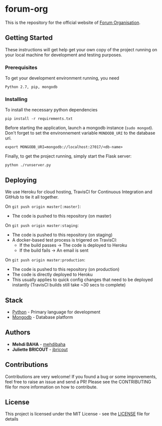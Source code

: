 # forum-org

This is the repository for the official website of [Forum Organisation](http://www.forumorg.org).

## Getting Started

These instructions will get help get your own copy of the project running on your local machine for development and testing purposes.

### Prerequisites

To get your development environment running, you need

```
Python 2.7, pip, mongodb
```

### Installing

To install the necessary python dependencies

```
pip install -r requirements.txt
```

Before starting the application, launch a mongodb instance (`sudo mongod`).
Don't forget to set the environnement variable `MONDODB_URI` to the database uri.

```
export MONGODB_URI=mongodb://localhost:27017/<db-name>
```

Finally, to get the project running, simply start the Flask server:

```
python ./runserver.py
```

## Deploying
We use Heroku for cloud hosting, TravisCI for Continuous Integration and GitHub to tie it all together.

On ```git push origin master[:master]```:

- The code is pushed to this repository (on master)

On ```git push origin master:staging```:

- The code is pushed to this repository (on staging)
- A docker-based test process is trigered on TravisCI:
	- If the build passes -> The code is deployed to Heroku
	- If the build fails -> An email is sent

On ```git push origin master:production```:

- The code is pushed to this repository (on production)
- The code is directly deployed to Heroku
- This usually applies to quick config changes that need to be deployed instantly (TravisCI builds still take ~30 secs to complete)

## Stack

* [Python](https://www.python.org/) - Primary language for development
* [Mongodb](https://www.mongodb.com/) - Database platform

## Authors

* **Mehdi BAHA** - [mehdibaha](https://github.com/mehdibaha)
* **Juliette BRICOUT** - [jbricout](https://github.com/jbricout)

## Contributions

Contributions are very welcome! If you found a bug or some improvements, feel free to raise an issue and send a PR! Please see the CONTRIBUTING file for more information on how to contribute.

## License

This project is licensed under the MIT License - see the [LICENSE](LICENSE) file for details
